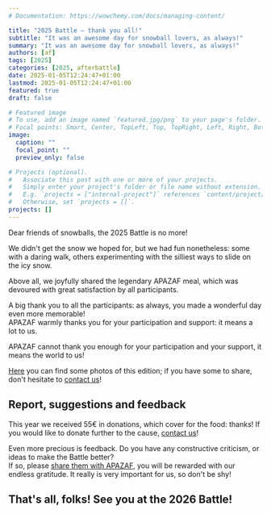 ```yaml
---
# Documentation: https://wowchemy.com/docs/managing-content/

title: "2025 Battle — thank you all!"
subtitle: "It was an awesome day for snowball lovers, as always!"
summary: "It was an awesome day for snowball lovers, as always!"
authors: [af]
tags: [2025]
categories: [2025, afterbattle]
date: 2025-01-05T12:24:47+01:00
lastmod: 2025-01-05T12:24:47+01:00
featured: true
draft: false

# Featured image
# To use, add an image named `featured.jpg/png` to your page's folder.
# Focal points: Smart, Center, TopLeft, Top, TopRight, Left, Right, BottomLeft, Bottom, BottomRight.
image:
  caption: ""
  focal_point: ""
  preview_only: false

# Projects (optional).
#   Associate this post with one or more of your projects.
#   Simply enter your project's folder or file name without extension.
#   E.g. `projects = ["internal-project"]` references `content/project/deep-learning/index.md`.
#   Otherwise, set `projects = []`.
projects: []
---
```


Dear friends of snowballs,
the 2025 Battle is no more!

We didn't get the snow we hoped for, but we had fun nonetheless:
some with a daring walk, others experimenting with the silliest ways to slide on the icy snow.

Above all, we joyfully shared the legendary APAZAF meal, which was devoured with great satisfaction by all participants.

A big thank you to all the participants: as always, you made a wonderful day even more memorable!  
APAZAF warmly thanks you for your participation and support: it means a lot to us.

APAZAF cannot thank you enough for your participation and your support, it means the world to us!

[Here](/galleries/2024) you can find some photos of this edition; if you have some to share, don't hesitate to [contact us](/contact)!

## Report, suggestions and feedback

This year we received 55€ in donations, which cover for the food: thanks!
If you would like to donate further to the cause, [contact us](/contact)!

Even more precious is feedback.
Do you have any constructive criticism, or ideas to make the Battle better?  
If so, please [share them with APAZAF](/contact), you will be rewarded with our endless gratitude.
It really is very important for us, so don't be shy!

## That's all, folks! See you at the 2026 Battle!
